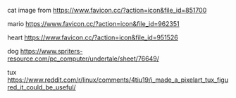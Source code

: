 cat image from https://www.favicon.cc/?action=icon&file_id=851700

mario https://www.favicon.cc/?action=icon&file_id=962351

heart https://www.favicon.cc/?action=icon&file_id=951526

dog https://www.spriters-resource.com/pc_computer/undertale/sheet/76649/

tux https://www.reddit.com/r/linux/comments/4tiu19/i_made_a_pixelart_tux_figured_it_could_be_useful/
